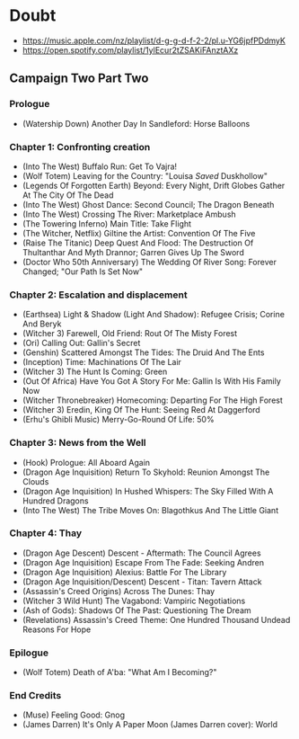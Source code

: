 # Doubt

* https://music.apple.com/nz/playlist/d-g-g-d-f-2-2/pl.u-YG6jpfPDdmyK
* https://open.spotify.com/playlist/1ylEcur2tZSAKiFAnztAXz

## Campaign Two Part Two
### Prologue

* (Watership Down) Another Day In Sandleford: Horse Balloons

### Chapter 1: Confronting creation

* (Into The West) Buffalo Run: Get To Vajra!
* (Wolf Totem) Leaving for the Country: "Louisa *Saved* Duskhollow"
* (Legends Of Forgotten Earth) Beyond: Every Night, Drift Globes Gather At The City Of The Dead
* (Into The West) Ghost Dance: Second Council; The Dragon Beneath
* (Into The West) Crossing The River: Marketplace Ambush
* (The Towering Inferno) Main Title: Take Flight
* (The Witcher, Netflix) Giltine the Artist: Convention Of The Five
* (Raise The Titanic) Deep Quest And Flood: The Destruction Of Thultanthar And Myth Drannor; Garren Gives Up The Sword
* (Doctor Who 50th Anniversary) The Wedding Of River Song: Forever Changed; "Our Path Is Set Now"

### Chapter 2: Escalation and displacement

* (Earthsea) Light & Shadow (Light And Shadow): Refugee Crisis; Corine And Beryk
* (Witcher 3) Farewell, Old Friend: Rout Of The Misty Forest
* (Ori) Calling Out: Gallin's Secret
* (Genshin) Scattered Amongst The Tides: The Druid And The Ents
* (Inception) Time: Machinations Of The Lair
* (Witcher 3) The Hunt Is Coming: Green
* (Out Of Africa) Have You Got A Story For Me: Gallin Is With His Family Now
* (Witcher Thronebreaker) Homecoming: Departing For The High Forest
* (Witcher 3) Eredin, King Of The Hunt: Seeing Red At Daggerford
* (Erhu's Ghibli Music) Merry-Go-Round Of Life: 50%

### Chapter 3: News from the Well

* (Hook) Prologue: All Aboard Again
* (Dragon Age Inquisition) Return To Skyhold: Reunion Amongst The Clouds
* (Dragon Age Inquisition) In Hushed Whispers: The Sky Filled With A Hundred Dragons
* (Into The West) The Tribe Moves On: Blagothkus And The Little Giant

### Chapter 4: Thay

* (Dragon Age Descent) Descent - Aftermath: The Council Agrees
* (Dragon Age Inquisition) Escape From The Fade: Seeking Andren
* (Dragon Age Inquisition) Alexius: Battle For The Library
* (Dragon Age Inquisition/Descent) Descent - Titan: Tavern Attack
* (Assassin's Creed Origins) Across The Dunes: Thay
* (Witcher 3 Wild Hunt) The Vagabond: Vampiric Negotiations
* (Ash of Gods): Shadows Of The Past: Questioning The Dream
* (Revelations) Assassin's Creed Theme: One Hundred Thousand Undead Reasons For Hope

### Epilogue

* (Wolf Totem) Death of A'ba: "What Am I Becoming?"

### End Credits

* (Muse) Feeling Good: Gnog
* (James Darren) It's Only A Paper Moon (James Darren cover): World
